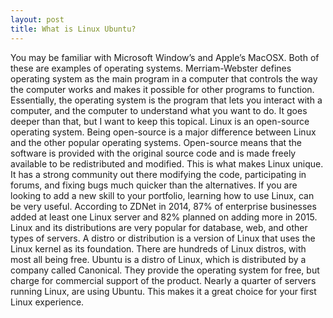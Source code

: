 ```yaml
---
layout: post
title: What is Linux Ubuntu?
---
```


You may be familiar with Microsoft Window’s and Apple’s MacOSX. Both of these are
examples of operating systems.
Merriam-Webster defines operating system as the main program in a computer that
controls the way the computer works and makes it possible for other programs to function.
Essentially, the operating system is the program that lets you interact with a computer, and
the computer to understand what you want to do. It goes deeper than that, but I want to
keep this topical.
Linux is an open-source operating system. Being open-source is a major difference
between Linux and the other popular operating systems. Open-source means that the
software is provided with the original source code and is made freely available to be
redistributed and modified. This is what makes Linux unique. It has a strong community
out there modifying the code, participating in forums, and fixing bugs much quicker than
the alternatives.
If you are looking to add a new skill to your portfolio, learning how to use Linux, can be
very useful. According to ZDNet in 2014, 87% of enterprise businesses added at least one
Linux server and 82% planned on adding more in 2015. Linux and its distributions are
very popular for database, web, and other types of servers.
A distro or distribution is a version of Linux that uses the Linux kernel as its foundation.
There are hundreds of Linux distros, with most all being free. Ubuntu is a distro of Linux,
which is distributed by a company called Canonical. They provide the operating system
for free, but charge for commercial support of the product. Nearly a quarter of servers
running Linux, are using Ubuntu. This makes it a great choice for your first Linux
experience.
